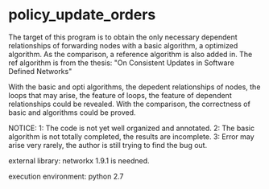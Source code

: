 # policy_update_orders
The target of this program is to obtain the only necessary dependent relationships of forwarding nodes with a basic algorithm, a optimized algorithm.
As the comparison, a reference algorithm is also added in. The ref algorithm is from the thesis: "On Consistent Updates in Software Defined Networks"

With the basic and opti algorithms, the depedent relationships of nodes, the loops that may arise, the feature of loops, the feature of dependent relationships could be revealed.
With the comparison, the correctness of basic and algorithms could be proved.

NOTICE: 
1: The code is not yet well organized and annotated.
2: The basic algorithm is not totally completed, the results are incomplete.
3: Error may arise very rarely, the author is still trying to find the bug out.

external library:
networkx 1.9.1 is needned.

execution environment:
python 2.7
